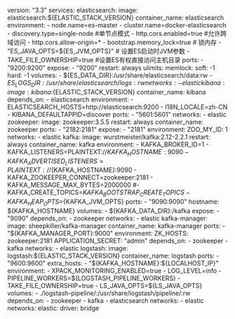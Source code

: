 version: "3.3"
services:
    elasticsearch: 
        image:  elasticsearch:${ELASTIC_STACK_VERSION}
        container_name: elasticsearch
        environment: 
            - node.name=es-master
            - cluster.name=docker-elasticsearch
            - discovery.type=single-node     #单节点模式
            - http.cors.enabled=true         #允许跨域访问
            - http.cors.allow-origin=*
            - bootstrap.memory_lock=true     # 锁内存
            - "ES_JAVA_OPTS=${ES_JVM_OPTS}"  # 设置ES启动时JVM参数
            - TAKE_FILE_OWNERSHIP=true       #设置ES有权直接访问主机目录
        ports:
            - "9200:9200"
        expose: 
            - "9200"
        restart: always
        ulimits:
            memlock:
                soft: -1
                hard: -1
        volumes:
            - ${ES_DATA_DIR}:/usr/share/elasticsearch/data:rw
            - ${ES_LOGS_DIR}:/usr/share/elasticsearch/logs:rw
        networks: 
            - elastic
    kibana:
        image: kibana:${ELASTIC_STACK_VERSION}
        container_name: kibana
        depends_on:
            - elasticsearch
        environment:
            - ELASTICSEARCH_HOSTS=http://elasticsearch:9200
            - I18N_LOCALE=zh-CN
            - KIBANA_DEFAULTAPPID=discover
        ports:
            - "5601:5601"
        networks:
            - elastic
    zookeeper:
        image: zookeeper:3.5.5
        restart: always
        container_name: zookeeper
        ports:
            - "2182:2181"
        expose:
            - "2181"
        environment:
            ZOO_MY_ID: 1
        networks:
            - elastic
    kafka:
        image: wurstmeister/kafka:2.12-2.2.1
        restart: always
        container_name: kafka
        environment:
            - KAFKA_BROKER_ID=1
            - KAFKA_LISTENERS=PLAINTEXT://${KAFKA_HOSTNAME}:9090
            - KAFKA_ADVERTISED_LISTENERS=PLAINTEXT://${KAFKA_HOSTNAME}:9090
            - KAFKA_ZOOKEEPER_CONNECT=zookeeper:2181
            - KAFKA_MESSAGE_MAX_BYTES=2000000
           #- KAFKA_CREATE_TOPICS=${KAFKA_BOOTSTRAP_CREATE_TOPICS}
            - KAFKA_HEAP_OPTS=${KAFKA_JVM_OPTS}
        ports:
            - "9090:9090"
        hostname: ${KAFKA_HOSTNAME}
        volumes:
            - ${KAFKA_DATA_DIR}:/kafka
        expose:
            - "9090"
        depends_on:
            - zookeeper
        networks:
            - elastic
    kafka-manager:
        image: sheepkiller/kafka-manager
        container_name: kafka-manager
        ports:
            - "${KAFKA_MANAGER_PORT}:9000"
        environment:
            ZK_HOSTS: zookeeper:2181
            APPLICATION_SECRET: "admin"
        depends_on:
            - zookeeper
            - kafka
        networks:
            - elastic
    logstash:
        image: logstash:${ELASTIC_STACK_VERSION}
        container_name: logstash
        ports:
            - "9600:9600"
        extra_hosts:
            - "${KAFKA_HOSTNAME}:${LOCALHOST_IP}"
        environment:
            - XPACK_MONITORING_ENABLED=true
            - LOG_LEVEL=info
            - PIPELINE_WORKERS=${LOGSTASH_PIPELINE_WORKERS}
            - TAKE_FILE_OWNERSHIP=true
            - LS_JAVA_OPTS=${LS_JAVA_OPTS}
        volumes:
            - ./logstash-pipeline/:/usr/share/logstash/pipeline/:rw
        depends_on:
            - zookeeper
            - kafka
            - elasticsearch
        networks:
            - elastic
networks:
    elastic: 
        driver: bridge